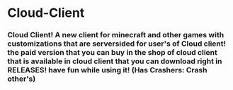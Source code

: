 # Cloud-Client
### Cloud Client! A new client for minecraft and other games with customizations that are serversided for user's of Cloud client! the paid version that you can buy in the shop of cloud client that is available in cloud client that you can download right in RELEASES! have fun while using it! (Has Crashers: Crash other's)
